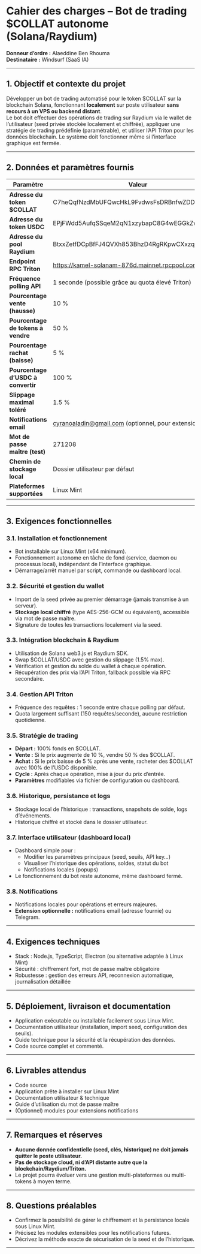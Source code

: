 # Cahier des charges – Bot de trading $COLLAT autonome (Solana/Raydium)

**Donneur d’ordre :** Alaeddine Ben Rhouma  
**Destinataire :**  Windsurf (SaaS IA) 

---

## 1. Objectif et contexte du projet

Développer un bot de trading automatisé pour le token $COLLAT sur la blockchain Solana, fonctionnant **localement** sur poste utilisateur **sans recours à un VPS ou backend distant**.  
Le bot doit effectuer des opérations de trading sur Raydium via le wallet de l’utilisateur (seed privée stockée localement et chiffrée), appliquer une stratégie de trading prédéfinie (paramétrable), et utiliser l’API Triton pour les données blockchain.
Le système doit fonctionner même si l’interface graphique est fermée.

---

## 2. Données et paramètres fournis

| Paramètre                           | Valeur                                                  |
|-------------------------------------|---------------------------------------------------------|
| **Adresse du token $COLLAT**        | C7heQqfNzdMbUFQwcHkL9FvdwsFsDRBnfwZDDyWYCLTZ            |
| **Adresse du token USDC**           | EPjFWdd5AufqSSqeM2qN1xzybapC8G4wEGGkZwyTDt1v            |
| **Adresse du pool Raydium**         | BtxxZetfDCpBfFJ4QVXh853BhzD4RgRKpwCXxzq1QmSM            |
| **Endpoint RPC Triton**             | https://kamel-solanam-876d.mainnet.rpcpool.com          |
| **Fréquence polling API**           | 1 seconde (possible grâce au quota élevé Triton)         |
| **Pourcentage vente (hausse)**      | 10 %                                                    |
| **Pourcentage de tokens à vendre**  | 50 %                                                    |
| **Pourcentage rachat (baisse)**     | 5 %                                                     |
| **Pourcentage d’USDC à convertir**  | 100 %                                                   |
| **Slippage maximal toléré**         | 1.5 %                                                   |
| **Notifications email**             | cyranoaladin@gmail.com (optionnel, pour extension)      |
| **Mot de passe maître (test)**      | 271208                                                  |
| **Chemin de stockage local**        | Dossier utilisateur par défaut                          |
| **Plateformes supportées**          | Linux Mint                                              |

---

## 3. Exigences fonctionnelles

### 3.1. Installation et fonctionnement

- Bot installable sur Linux Mint (x64 minimum).
- Fonctionnement autonome en tâche de fond (service, daemon ou processus local), indépendant de l’interface graphique.
- Démarrage/arrêt manuel par script, commande ou dashboard local.

### 3.2. Sécurité et gestion du wallet

- Import de la seed privée au premier démarrage (jamais transmise à un serveur).
- **Stockage local chiffré** (type AES-256-GCM ou équivalent), accessible via mot de passe maître.
- Signature de toutes les transactions localement via la seed.

### 3.3. Intégration blockchain & Raydium

- Utilisation de Solana web3.js et Raydium SDK.
- Swap $COLLAT/USDC avec gestion du slippage (1.5% max).
- Vérification et gestion du solde du wallet à chaque opération.
- Récupération des prix via l’API Triton, fallback possible via RPC secondaire.

### 3.4. Gestion API Triton

- Fréquence des requêtes : 1 seconde entre chaque polling par défaut.
- Quota largement suffisant (150 requêtes/seconde), aucune restriction quotidienne.

### 3.5. Stratégie de trading

- **Départ :** 100% fonds en $COLLAT.
- **Vente :** Si le prix augmente de 10 %, vendre 50 % des $COLLAT.
- **Achat :** Si le prix baisse de 5 % après une vente, racheter des $COLLAT avec 100% de l’USDC disponible.
- **Cycle :** Après chaque opération, mise à jour du prix d’entrée.
- **Paramètres** modifiables via fichier de configuration ou dashboard.

### 3.6. Historique, persistance et logs

- Stockage local de l’historique : transactions, snapshots de solde, logs d’événements.
- Historique chiffré et stocké dans le dossier utilisateur.

### 3.7. Interface utilisateur (dashboard local)

- Dashboard simple pour :
    - Modifier les paramètres principaux (seed, seuils, API key…)
    - Visualiser l’historique des opérations, soldes, statut du bot
    - Notifications locales (popups)
- Le fonctionnement du bot reste autonome, même dashboard fermé.

### 3.8. Notifications

- Notifications locales pour opérations et erreurs majeures.
- **Extension optionnelle :** notifications email (adresse fournie) ou Telegram.

---

## 4. Exigences techniques

- Stack : Node.js, TypeScript, Electron (ou alternative adaptée à Linux Mint)
- Sécurité : chiffrement fort, mot de passe maître obligatoire
- Robustesse : gestion des erreurs API, reconnexion automatique, journalisation détaillée

---

## 5. Déploiement, livraison et documentation

- Application exécutable ou installable facilement sous Linux Mint.
- Documentation utilisateur (installation, import seed, configuration des seuils).
- Guide technique pour la sécurité et la récupération des données.
- Code source complet et commenté.

---

## 6. Livrables attendus

- Code source
- Application prête à installer sur Linux Mint
- Documentation utilisateur & technique
- Guide d’utilisation du mot de passe maître
- (Optionnel) modules pour extensions notifications

---

## 7. Remarques et réserves

- **Aucune donnée confidentielle (seed, clés, historique) ne doit jamais quitter le poste utilisateur.**
- **Pas de stockage cloud, ni d’API distante autre que la blockchain/Raydium/Triton.**
- Le projet pourra évoluer vers une gestion multi-plateformes ou multi-tokens à moyen terme.

---

## 8. Questions préalables 

- Confirmez la possibilité de gérer le chiffrement et la persistance locale sous Linux Mint.
- Précisez les modules extensibles pour les notifications futures.
- Décrivez la méthode exacte de sécurisation de la seed et de l’historique.

---

